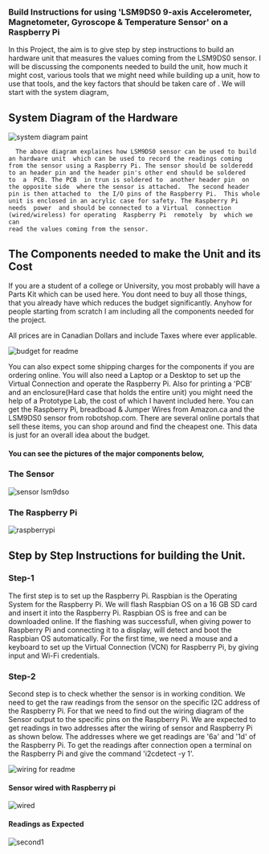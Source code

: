 ### Build Instructions for using 'LSM9DS0 9-axis Accelerometer, Magnetometer, Gyroscope & Temperature Sensor' on a Raspberry Pi

In this Project, the aim is to give step by step instructions to build an hardware unit that measures the values coming from the LSM9DS0 sensor. I will be discussing the components needed to build the unit, how much it might cost, various tools that we might need while building up a unit, how to use that tools, and the key factors that should be taken care of . We will start with the system diagram,

## System Diagram of the Hardware
![system diagram paint](https://user-images.githubusercontent.com/43181567/49611645-29ef4480-f970-11e8-9987-dfd604e5d199.png)
```
  The above diagram explaines how LSM9DS0 sensor can be used to build an hardware unit  which can be used to record the readings coming 
from the sensor using a Raspberry Pi. The sensor should be solderedd to an header pin and the header pin's other end should be soldered
to  a  PCB. The PCB  in trun is soldered to  another header pin  on the opposite side  where the sensor is attached.  The second header 
pin is then attached to  the I/O pins of the Raspberry Pi.  This whole unit is enclosed in an acrylic case for safety. The Raspberry Pi
needs  power  and should be connected to a Virtual  connection (wired/wireless) for operating  Raspberry Pi  remotely  by  which we can 
read the values coming from the sensor.
```
## The Components needed to make the Unit and its Cost

  If you are a student of a college or University, you most probably will have a Parts Kit which can be used here. You dont need to buy all those things, that you already have which reduces the budget significantly. Anyhow for people starting from scratch I am including all the components needed for the project.
  
  All prices are in Canadian Dollars and include Taxes where ever applicable.
  
![budget for readme](https://user-images.githubusercontent.com/43181567/49680537-78314000-fa63-11e8-9830-149a1c6fbae9.PNG)

  You can also expect some shipping charges for the components if you are ordering online. You will also need a Laptop or a Desktop to set up the Virtual Connection and operate the Raspberry Pi. Also for printing a 'PCB' and an enclosure(Hard case that holds the entire unit) you might need the help of a Prototype Lab, the cost of which I havent included here. You can get the Raspberry Pi, breadboad & Jumper Wires from Amazon.ca and the LSM9DS0 sensor from robotshop.com. There are several online portals that sell these items, you can shop around and find the cheapest one. This data is just for an overall idea about the budget.
  
#### You can see the pictures of the major components below,
### The Sensor
![sensor lsm9dso](https://user-images.githubusercontent.com/43181567/48284781-778a9700-e42e-11e8-9d20-d70dc913a38f.jpg)
### The Raspberry Pi
![raspberrypi](https://user-images.githubusercontent.com/43181567/48285231-f46a4080-e42f-11e8-9b14-ac0aec60a713.png)

## Step by Step Instructions for building the Unit.

### Step-1
  The first step is to set up the Raspberry Pi. Raspbian is the Operating System for the Raspberry Pi. We will flash Raspbian OS on a 16 GB SD card and insert it into the Raspberry Pi. Raspbian OS is free and can be downloaded online. If the flashing was successfull, when giving power to Raspberry Pi and connecting it to a display, will detect and boot the Raspbian OS automatically. For the first time, we need a mouse and a keyboard to set up the Virtual Connection (VCN) for Raspberry Pi, by giving input and Wi-Fi credentials.

### Step-2
  Second step is to check whether the sensor is in working condition. We need to get the raw readings from the sensor on the specific I2C address of the Raspberry Pi. For that we need to find out the wiring diagram of the Sensor output to the specific pins on the Raspberry Pi. We are expected to get readings in two addresses after the wiring of sensor and Raspberry Pi as shown below. The addresses where we get readings are '6a' and '1d' of the Raspberry Pi. To get the readings after connection open a terminal on the Raspberry Pi and give the command 'i2cdetect  -y 1'.
  
  ![wiring for readme](https://user-images.githubusercontent.com/43181567/49758374-c412fd80-fc8c-11e8-95a8-93683e93447f.PNG)
  
#### Sensor wired with Raspberry pi
  ![wired](https://user-images.githubusercontent.com/43181567/47402430-8590a600-d713-11e8-9d7d-0f8aa296ec67.png) 

#### Readings as Expected
  ![second1](https://user-images.githubusercontent.com/43181567/47402636-9988d780-d714-11e8-8801-65fb05d1cb4f.PNG)




  

  


  





    

